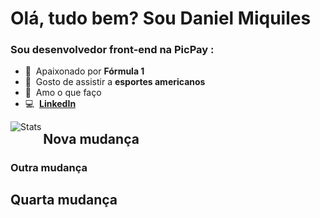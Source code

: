
# Olá, tudo bem? Sou Daniel Miquiles
<h3 align="left">Sou desenvolvedor front-end na PicPay : </h3>

- :checkered_flag: &nbsp;Apaixonado por **Fórmula 1**
- :football: &nbsp;Gosto de assistir a **esportes americanos**
- :star_struck: &nbsp;Amo o que faço
- :computer: &nbsp;**[LinkedIn]**

[linkedin]: https://www.linkedin.com/in/danielvictormiquiles "Daniel Victor LinkedIn"


<a>
  <img src="https://github-readme-stats.vercel.app/api?username=daniel-miquiles&show_icons=true&theme=radical" alt="Stats" align="left" />
</a>

## Nova mudança

### Outra mudança

## Quarta mudança

